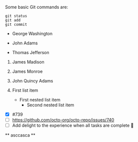 Some basic Git commands are:

```
git status
git add
git commit
```

- George Washington

* John Adams

- Thomas Jefferson

1. James Madison
2. James Monroe
3. John Quincy Adams

4. First list item
   - First nested list item
     - Second nested list item

- [x] #739
- [ ] https://github.com/octo-org/octo-repo/issues/740
- [ ] Add delight to the experience when all tasks are complete :tada:

** asccasca **

